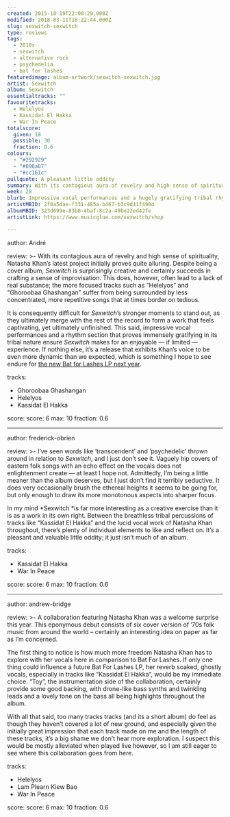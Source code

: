 ```yaml
---
created: 2015-10-19T22:00:29.000Z
modified: 2018-03-11T18:22:44.000Z
slug: sexwitch-sexwitch
type: reviews
tags:
  - 2010s
  - sexwitch
  - alternative rock
  - psychedelia
  - bat for lashes
featuredimage: album-artwork/sexwitch-sexwitch.jpg
artist: Sexwitch
album: Sexwitch
essentialtracks: ""
favouritetracks:
  - Helelyos
  - Kassidat El Hakka
  - War In Peace
totalscore:
  given: 18
  possible: 30
  fraction: 0.6
colours:
  - "#292929"
  - "#898a87"
  - "#cc161c"
pullquote: A pleasant little oddity
summary: With its contagious aura of revelry and high sense of spirituality, Natasha Khan’s latest project initially proves quite alluring. Impressive vocal performances and a rhythm section that proves immensely gratifying in its tribal nature ensure Sexwitch makes for an enjoyable — if limited — experience.
week: 28
blurb: Impressive vocal performances and a hugely gratifying tribal rhythm section ensure *Sexwitch* makes for an enjoyable — if limited — experience.
artistMBID: 2f0a5dae-f331-485a-b467-b3c9d41f490d
albumMBID: 323d699e-83b0-4baf-8c2a-49be22ed42fe
artistLink: https://www.musicglue.com/sexwitch/shop

---
```

author: André

review: >-
  With its contagious aura of revelry and high sense of spirituality, Natasha Khan’s latest project initially proves quite alluring. Despite being a cover album, *Sexwitch* is surprisingly creative and certainly succeeds in crafting a sense of improvisation. This does, however, often lead to a lack of real substance; the more focused tracks such as “Helelyos” and “Ghoroobaa Ghashangan” suffer from being surrounded by less concentrated, more repetitive songs that at times border on tedious. 
  
  It is consequently difficult for *Sexwitch*’s stronger moments to stand out, as they ultimately merge with the rest of the record to form a work that feels captivating, yet ultimately unfinished. This said, impressive vocal performances and a rhythm section that proves immensely gratifying in its tribal nature ensure *Sexwitch* makes for an enjoyable — if limited — experience. If nothing else, it’s a release that exhibits Khan’s voice to be even more dynamic than we expected, which is something I hope to see endure for [the new Bat for Lashes LP next year](/reviews/bat-for-lashes-the-bride/).

tracks:
  - Ghoroobaa Ghashangan
  - ­Helelyos
  - ­Kassidat El Hakka

score:
  score: 6
  max: 10
  fraction: 0.6

---
author: frederick-obrien

review: >-
  I’ve seen words like ‘transcendent’ and ‘psychedelic’ thrown around in relation to *Sexwitch*, and I just don’t see it. Vaguely hip covers of eastern folk songs with an echo effect on the vocals does not enlightenment create — at least I hope not. Admittedly, I’m being a little meaner than the album deserves, but I just don’t find it terribly seductive. It does very occasionally brush the ethereal heights it seems to be going for, but only enough to draw its more monotonous aspects into sharper focus. 
  
  In my mind *Sexwitch *is far more interesting as a creative exercise than it is as a work in its own right. Between the breathless tribal percussions of tracks like “Kassidat El Hakka” and the lucid vocal work of Natasha Khan throughout, there’s plenty of individual elements to like and reflect on. It’s a pleasant and valuable little oddity; it just isn’t much of an album.

tracks:
  - Kassidat El Hakka
  - ­War In Peace

score:
  score: 6
  max: 10
  fraction: 0.6

---
author: andrew-bridge

review: >-
  A collaboration featuring Natasha Khan was a welcome surprise this year. This eponymous debut consists of six cover version of ’70s folk music from around the world – certainly an interesting idea on paper as far as I’m concerned. 
  
  The first thing to notice is how much more freedom Natasha Khan has to explore with her vocals here in comparison to Bat For Lashes. If only one thing could influence a future Bat For Lashes LP, her reverb soaked, ghostly vocals, especially in tracks like “Kassidat El Hakka”, would be my immediate choice. “Toy”, the instrumentation side of the collaboration, certainly provide some good backing, with drone-like bass synths and twinkling leads and a lovely tone on the bass all being highlights throughout the album. 
  
  With all that said, too many tracks tracks (and its a short album) do feel as though they haven’t covered a lot of new ground, and especially given the initially great impression that each track made on me and the length of these tracks, it’s a big shame we don’t hear more exploration. I suspect this would be mostly alleviated when played live however, so I am still eager to see where this collaboration goes from here.

tracks:
  - Helelyos
  - ­Lam Plearn Kiew Bao
  - ­War In Peace

score:
  score: 6
  max: 10
  fraction: 0.6
